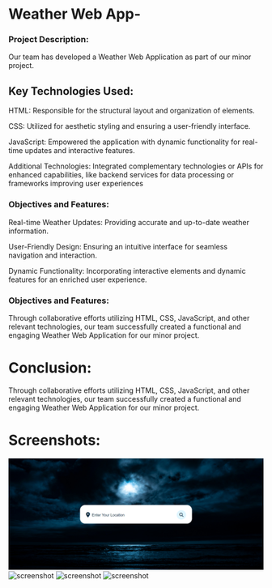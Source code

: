 # Weather Web App-

### Project Description:
Our team has developed a Weather Web Application as part of our minor project.

## Key Technologies Used:
HTML: Responsible for the structural layout and organization of elements.

CSS: Utilized for aesthetic styling and ensuring a user-friendly interface.

JavaScript: Empowered the application with dynamic functionality for real-time updates and interactive features.

Additional Technologies: Integrated complementary technologies or APIs for enhanced capabilities, like backend services for data processing or frameworks improving user experiences


### Objectives and Features:

Real-time Weather Updates: Providing accurate and up-to-date weather information.

User-Friendly Design: Ensuring an intuitive interface for seamless navigation and interaction.

Dynamic Functionality: Incorporating interactive elements and dynamic features for an enriched user experience.

### Objectives and Features:

Through collaborative efforts utilizing HTML, CSS, JavaScript, and other relevant technologies, our team successfully created a functional and engaging Weather Web Application for our minor project.

# Conclusion:
Through collaborative efforts utilizing HTML, CSS, JavaScript, and other relevant technologies, our team successfully created a functional and engaging Weather Web Application for our minor project.

# Screenshots:
![screenshot](Screenshot1(Desktop).png)
![screenshot](Screenshot2(Desktop).jpg)
![screenshot](Screenshot1(Mobile).jpg)
![screenshot](Screenshot2(Mobile).jpg)
